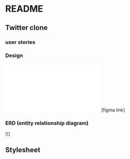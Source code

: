 # README

## Twitter clone

### user stories

### Design
![screenshot](/docs/images/fignma.img)
[figma link]


### ERD (entity relationship diagram)
![]


## Stylesheet
